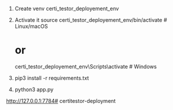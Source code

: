1. Create venv certi_testor_deployement_env
2. Activate it
    source certi_testor_deployement_env/bin/activate  # Linux/macOS
    # or
    certi_testor_deployement_env\Scripts\activate  # Windows

3. pip3 install -r requirements.txt
4. python3 app.py


http://127.0.0.1:7784# certitestor-deployment
